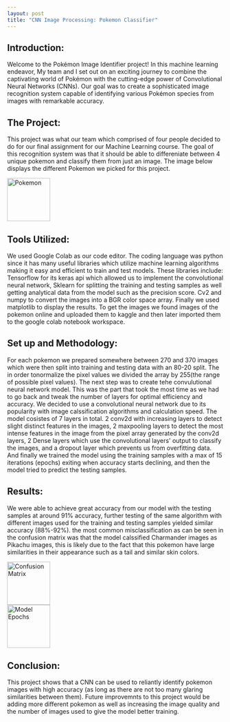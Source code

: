 ```yaml
---
layout: post
title: "CNN Image Processing: Pokemon Classifier"
---
```


<h2>
Introduction:
</h2>

Welcome to the Pokémon Image Identifier project! In this machine learning endeavor, My team and I set out on an exciting journey to combine the captivating world of Pokémon with the cutting-edge power of Convolutional Neural Networks (CNNs). Our goal was to create a sophisticated image recognition system capable of identifying various Pokémon species from images with remarkable accuracy.

<h2>
The Project:
</h2>

This project was what our team which comprised of four people decided to do for our final assignment for our Machine Learning course. The goal of this recognition system was that it should be able to differeniate between 4 unique pokemon and classify them from just an image. The image below displays the different Pokemon we picked for this project.

<img src="https://tom1779.github.io/TomWebsite/assets/images/pokemon1.jpg" alt="Pokemon" height="100">

<h2>
Tools Utilized:
</h2>

We used Google Colab as our code editor. The coding language was python since it has many useful libraries which utilize machine learning algorithms making it easy and efficient to train and test models. These libraries include: Tensorflow for its keras api which allowed us to implement the convolutional neural network, Sklearn for splitting the training and testing samples as well getting analytical data from the model such as the precision score. Cv2 and numpy to convert the images into a BGR color space array. Finally we used matplotlib to display the results. To get the images we found images of the pokemon online and uploaded them to kaggle and then later imported them to the google colab notebook workspace.

<h2>
Set up and Methodology:
</h2>

For each pokemon we prepared somewhere between 270 and 370 images which were then split into training and testing data with an 80-20 split. The in order tonormalize the pixel values we divided the array by 255(the range of possible pixel values). The next step was to create tehe convulutional neural network model. This was the part that took the most time as we had to go back and tweak the number of layers for optimal efficiency and accuracy. We decided to use a convolutional neural network due to its popularity with image calssification algorithms and calculation speed. The model cosistes of 7 layers in total. 2 conv2d with increasing layers to detect slight distinct features in the images, 2 maxpooling layers to detect the most intense features in the image from the pixel array generated by the conv2d layers, 2 Dense layers which use the convolutional layers' output to classify the images, and a dropout layer which prevents us from overfitting data. And finally we trained the model using the training samples with a max of 15 iterations (epochs) exiting when accuracy starts declining, and then the model tried to predict the testing samples.

<h2>
Results:
</h2>

We were able to achieve great accuracy from our model with the testing samples at around 91% accuracy, further testing of the same algorithm with different images used for the training and testing samples yielded similar accuracy (88%-92%). the most common misclassification as can be seen in the confusion matrix was that the model calssified Charmander images as Pikachu images, this is likely due to the fact that this pokemon have large similarities in their appearance such as a tail and similar skin colors.

<div class="row">
  <div class="column">
    <img src="https://tom1779.github.io/TomWebsite/assets/images/pokemon2.jpg" alt="Confusion Matrix" style="height:100">
  </div>
  <div class="column">
    <img src="https://tom1779.github.io/TomWebsite/assets/images/pokemon3.jpg" alt="Model Epochs" style="height:100">
  </div>
</div>

<h2>
Conclusion:
</h2>

This project shows that a CNN can be used to reliantly identify pokemon images with high accuracy (as long as there are not too many glaring similarities between them). Future improvemnts to this project would be adding more different pokemon as well as increasing the image quality and the number of images used to give the model better training.
